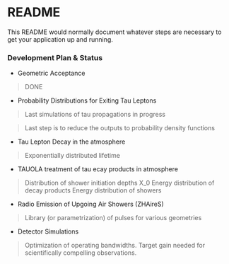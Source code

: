 # README #

This README would normally document whatever steps are necessary to get your application up and running.

### Development Plan & Status ###

* Geometric Acceptance
> DONE
* Probability Distributions for Exiting Tau Leptons

> Last simulations of tau propagations in progress

> Last step is to reduce the outputs to probability density functions

* Tau Lepton Decay in the atmosphere
> Exponentially distributed lifetime
* TAUOLA treatment of tau ecay products in atmosphere
> Distribution of shower initiation depths X_0
> Energy distribution of decay products
> Energy distribution of showers 
* Radio Emission of Upgoing Air Showers (ZHAireS)
> Library (or parametrization) of pulses for various geometries
* Detector Simulations
> Optimization of operating bandwidths.
> Target gain needed for scientifically compelling observations.





